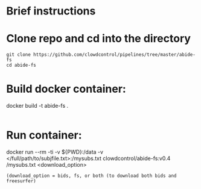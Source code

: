 # Brief instructions
# Clone repo and cd into the directory
``` 
git clone https://github.com/clowdcontrol/pipelines/tree/master/abide-fs
cd abide-fs
```
# Build docker container:
docker build -t abide-fs .
```
```
# Run container:
docker run --rm -ti -v ${PWD}:/data -v </full/path/to/subjfile.txt>:/mysubs.txt clowdcontrol/abide-fs:v0.4 /mysubs.txt <download_option>
```
(download_option = bids, fs, or both (to download both bids and freesurfer)
```

